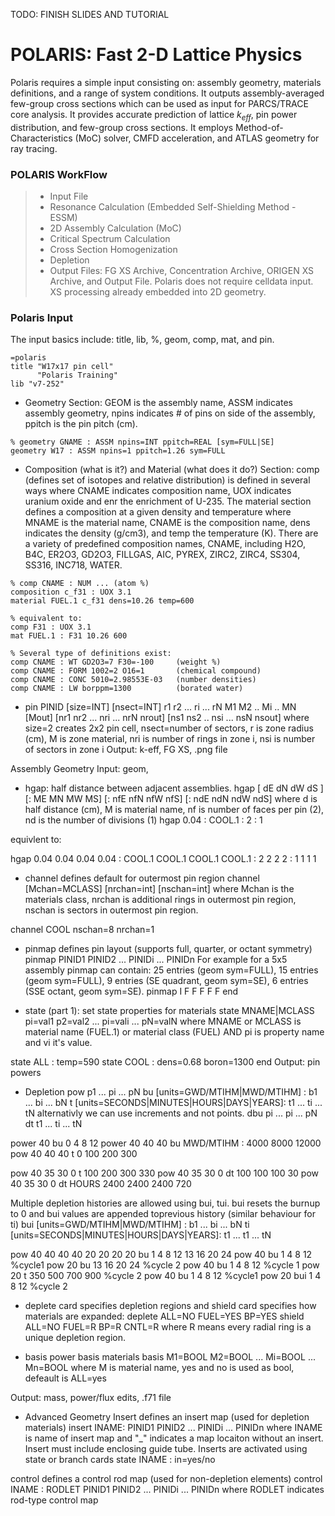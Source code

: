 TODO: FINISH SLIDES AND TUTORIAL


# POLARIS: Fast 2-D Lattice Physics

Polaris requires a simple input consisting on: assembly geometry, materials definitions, and a range of system conditions. It outputs assembly-averaged few-group cross sections which can be used as input for PARCS/TRACE core analysis. It provides accurate prediction of lattice $k_{eff}$, pin power distribution, and few-group cross sections. It employs Method-of-Characteristics (MoC) solver, CMFD acceleration, and ATLAS geometry for ray tracing. 

### POLARIS WorkFlow

>- Input File
>- Resonance Calculation (Embedded Self-Shielding Method - ESSM)
>- 2D Assembly Calculation (MoC)
>- Critical Spectrum Calculation
>- Cross Section Homogenization
>- Depletion
>- Output Files: FG XS Archive, Concentration Archive, ORIGEN XS Archive, and Output File. 
Polaris does not require celldata input. XS processing already embedded into 2D geometry.

### Polaris Input

The input basics include: title, lib, %, geom, comp, mat, and pin.

```
=polaris
title "W17x17 pin cell"
      "Polaris Training"
lib "v7-252"
```

- Geometry Section: GEOM is the assembly name, ASSM indicates assembly geometry, npins indicates # of pins on side of the assembly, ppitch is the pin pitch (cm).

```
% geometry GNAME : ASSM npins=INT ppitch=REAL [sym=FULL|SE]
geometry W17 : ASSM npins=1 ppitch=1.26 sym=FULL
```

- Composition (what is it?) and Material (what does it do?) Section: comp (defines set of isotopes and relative distribution) is defined in several ways where CNAME indicates composition name, UOX indicates uranium oxide and enr the enrichment of U-235. The material section defines a composition at a given density and temperature where MNAME is the material name, CNAME is the composition name, dens indicates the density (g/cm3), and temp the temperature (K). There are a variety of predefined composition names, CNAME, including H2O, B4C, ER2O3, GD2O3, FILLGAS, AIC, PYREX, ZIRC2, ZIRC4, SS304, SS316, INC718, WATER.

```
% comp CNAME : NUM ... (atom %)
composition c_f31 : UOX 3.1
material FUEL.1 c_f31 dens=10.26 temp=600

% equivalent to:
comp F31 : UOX 3.1
mat FUEL.1 : F31 10.26 600

% Several type of definitions exist:
comp CNAME : WT GD2O3=7 F30=-100     (weight %)
comp CNAME : FORM 1002=2 O16=1       (chemical compound)
comp CNAME : CONC 5010=2.98553E-03   (number densities)
comp CNAME : LW borppm=1300          (borated water)
```


- pin PINID [size=INT] [nsect=INT]
         r1  r2  ...  ri ...  rN
        M1 M2 .. Mi .. MN [Mout]
       [nr1 nr2 ... nri ... nrN  nrout]
       [ns1 ns2 .. nsi ... nsN nsout]
where size=2 creates 2x2 pin cell, nsect=number of sectors, r is zone radius (cm), M is zone material, nri is number of rings in zone i, nsi is number of sectors in zone i
Output: k-eff, FG XS, .png file

Assembly Geometry
Input: geom,
- hgap: half distance between adjacent assemblies.
hgap [ dE dN dW dS ]
         [: ME MN MW MS]
         [: nfE nfN nfW nfS]
         [: ndE ndN ndW ndS]
where d is half distance (cm), M is material name, nf is number of faces per pin (2), nd is the number of divisions (1)
hgap 0.04 : COOL.1 : 2 : 1

equivlent to:

hgap 0.04 0.04 0.04 0.04
      : COOL.1 COOL.1 COOL.1 COOL.1
      : 2           2            2           2
      : 1           1            1           1


- channel defines default for outermost pin region
channel [Mchan=MCLASS] [nrchan=int] [nschan=int] 
where Mchan is the materials class, nrchan is additional rings in outermost pin region, nschan is sectors in outermost pin region.

channel COOL nschan=8 nrchan=1

- pinmap defines pin layout (supports full, quarter, or octant symmetry)
pinmap PINID1 PINID2 ... PINIDi ... PINIDn
For example for a 5x5 assembly pinmap can contain: 25 entries (geom sym=FULL), 15 entries (geom sym=FULL), 9 entries (SE quadrant, geom sym=SE), 6 entries (SSE octant, geom sym=SE).
pinmap
I
F F
F F F
end

- state (part 1): set state properties for materials
state MNAME|MCLASS
         pi=val1 p2=val2 ... pi=vali ... pN=valN
where MNAME or MCLASS is material name (FUEL.1) or material class (FUEL) AND pi is property name and vi it's value.

state ALL : temp=590
state COOL : dens=0.68 boron=1300
end
Output: pin powers

- Depletion
pow p1 ... pi ... pN
bu [units=GWD/MTIHM|MWD/MTIHM] : b1 ... bi ... bN
t [units=SECONDS|MINUTES|HOURS|DAYS|YEARS]: t1 ... ti ... tN
alternativly we can use increments and not points.
dbu pi ... pi ... pN
dt t1 ... ti ... tN

power 40
bu 0 4 8 12
power 40 40 40
bu MWD/MTIHM : 4000 8000 12000
pow 40 40 40 
t 0 100 200 300

pow 40 35 30 0 
t 100 200 300 330
pow 40 35 30 0
dt 100 100 100 30
pow 40 35 30 0
dt HOURS 2400 2400 2400 720


Multiple depletion histories are allowed using bui, tui. bui resets the burnup to 0 and bui values are appended toprevious history (similar behaviour for ti)
bui [units=GWD/MTIHM|MWD/MTIHM] : b1 ... bi ... bN
ti [units=SECONDS|MINUTES|HOURS|DAYS|YEARS]: t1 ... t1 ... tN

pow 40 40 40 40 20 20 20 20 
bu 1 4 8 12 13 16 20 24
pow 40 bu 1 4 8 12 %cycle1 
pow 20 bu 13 16 20 24 %cycle 2
pow 40 bu 1 4 8 12 %cycle 1
pow 20 t 350 500 700 900 %cycle 2 
pow 40 bu 1 4 8 12 %cycle1
pow 20 bui 1 4 8 12 %cycle 2

- deplete card specifies depletion regions and shield card specifies how materials are expanded:
deplete ALL=NO FUEL=YES BP=YES
shield ALL=NO FUEL=R BP=R CNTL=R
where R means every radial ring is a unique depletion region.

- basis power basis materials
basis M1=BOOL M2=BOOL ... Mi=BOOL ... Mn=BOOL
where M is material name, yes and no is used as bool, defeault is ALL=yes

Output: mass, power/flux edits, .f71 file


- Advanced Geometry
Insert defines an insert map (used for depletion materials)
insert INAME: PINID1 PINID2 ... PINIDi ... PINIDn
where INAME is name of insert map and "_" indicates a map locaiton without an insert. Insert must include enclosing guide tube. Inserts are activated using state or branch cards
state INAME : in=yes/no

control defines a control rod map (used for non-depletion elements)
control INAME : RODLET PINID1 PINID2 ... PINIDi ... PINIDn
where RODLET indicates rod-type control map
